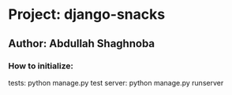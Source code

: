# Project: django-snacks

## Author: Abdullah Shaghnoba

### How to initialize:
tests:  python manage.py test 
server:  python manage.py runserver 